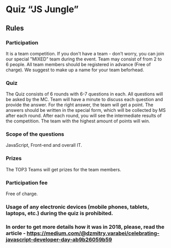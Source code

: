 # Quiz “JS Jungle”
## Rules

### Participation
It is a team competition. If you don't have a team - don't worry, you can join our special "MIXED" team during the event.
Team may consist of from 2 to 6 people. 
All team members should be registered in advance (Free of charge). 
We suggest to make up a name for your team beforhead.

### Quiz
The Quiz consists of 6 rounds with 6-7 questions in each.
All questions will be asked by the MC.
Team will have a minute to discuss each question and provide the answer. 
For the right answer, the team will get a point. 
The answers should be written in the special form, which will be collected by MS after each round.
After each round, you will see the intermediate results of the competition.
The team with the highest amount of points will win.

### Scope of the questions
JavaScript, Front-end and overall IT.

### Prizes
The TOP3 Teams will get prizes for the team members.

### Participation fee
Free of charge.

### Usage of any electronic devices (mobile phones, tablets, laptops, etc.) during the quiz is prohibited.  

### In order to get more details how it was in 2018, please, read the article - https://medium.com/@dzmitry.varabei/celebrating-javascript-developer-day-ab9b26059b59
